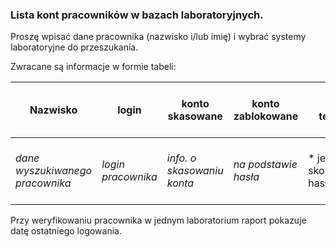 ### Lista kont pracowników w bazach laboratoryjnych.

Proszę wpisać dane pracownika (nazwisko i/lub imię) i wybrać systemy laboratoryjne do przeszukania.

Zwracane są informacje w formie tabeli:

| Nazwisko                        | login              | konto skasowane            | konto zablokowane    | konto techniczne                        | hasło zmienione przez admina        | kanał internetowy | data ważności hasła   |
|---------------------------------|--------------------|----------------------------|----------------------|-----------------------------------------|-------------------------------------|-------------------|-----------------------|
| *dane wyszukiwanego pracownika* | *login pracownika* | *info. o skasowaniu konta* | *na podstawie hasła* | * jeżeli nie jest skonfigurowane hasło* | *jeśli ważność hasła to 1999-12-31* | *nazwa kanału*    | *data ważności hasła* |


Przy weryfikowaniu pracownika w jednym laboratorium raport pokazuje datę ostatniego logowania.
